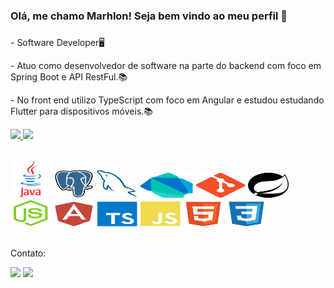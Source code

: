 ### Olá, me chamo Marhlon! Seja bem vindo ao meu perfil 👋

###
<p>- Software Developer🖥️<p/>
<p>- Atuo como desenvolvedor de software na parte do backend com foco em Spring Boot e API RestFul.📚<p/>
<p>- No front end utilizo TypeScript com foco em Angular e estudou estudando Flutter para dispositivos móveis.📚<p/>

  <a href="https://github.com/marhlonkorb" target="_blank">
  <img height = "180em" src = "https://github-readme-stats.vercel.app/api?username=marhlonkorb&show_icons=true&theme=dark&include_all_commits=true&count_private=true" />
  <img height = "180em" src = "https://github-readme-stats.vercel.app/api/top-langs/?username=marhlonkorb&layout=compact&langs_count=7&theme=dark" />
</div>

  <div style = "display: inline"> <br>
  <a href="https://github.com/MarhlonKorb/jsp-servlet-jdbc-postgres-crud">
  <img height = "60" width = "65" src = "https://github.com/devicons/devicon/blob/master/icons/java/java-original-wordmark.svg"></a> 
  <a href="https://github.com/MarhlonKorb/conectaPostgre">
  <img height = "45" width = "65" src = "https://github.com/devicons/devicon/blob/master/icons/postgresql/postgresql-original.svg"></a>
  <img height = "45" width = "65" src = "https://github.com/devicons/devicon/blob/master/icons/mysql/mysql-original.svg">
  <a href="https://github.com/MarhlonKorb/projeto_em_flutter">
  <img alt = "dart" height = "40" width = "85" src = "https://github.com/devicons/devicon/blob/master/icons/dart/dart-original.svg"></a>
  <img alt = "git" height = "40" width = "80" src = "https://github.com/devicons/devicon/blob/master/icons/git/git-original.svg"/>
  <a href="https://github.com/MarhlonKorb/clientes-app-api-spring-boot">
         <img height = "40" width = "65" src="https://raw.githubusercontent.com/devicons/devicon/master/icons/spring/spring-plain.svg"></a>
             <img height = "43" width = "65" src="https://raw.githubusercontent.com/devicons/devicon/master/icons/nodejs/nodejs-plain.svg">
  <a href="https://github.com/MarhlonKorb/clientes-app">
    <img height = "40" width = "65"  src="https://raw.githubusercontent.com/devicons/devicon/master/icons/angularjs/angularjs-plain.svg"></a>
  <a href="#">
         <img height = "40" width = "65"   src="https://raw.githubusercontent.com/devicons/devicon/master/icons/typescript/typescript-plain.svg"></a>
     <img height = "40" width = "65" src="https://raw.githubusercontent.com/devicons/devicon/master/icons/javascript/javascript-plain.svg">
     <img height = "40" width = "65" src="https://raw.githubusercontent.com/devicons/devicon/master/icons/html5/html5-original.svg">
         <img height = "40" width = "65" src="https://raw.githubusercontent.com/devicons/devicon/master/icons/css3/css3-original.svg">
</div>
  
 <div><p><br>Contato: </p><a href="https://www.linkedin.com/in/marhlon-korb-de-oliveira-70282a78/" target="_blank"><img src="https://img.shields.io/badge/-LinkedIn-%230077B5?style=for-the-badge&logo=linkedin&logoColor=white" target="_blank"></a> <a href = "mailto:marhlonkorb@hotmail.com"><img src="https://img.shields.io/badge/-Gmail-%23333?style=for-the-badge&logo=gmail&logoColor=white" target="_blank"></a>
<div align = "center"></div>
